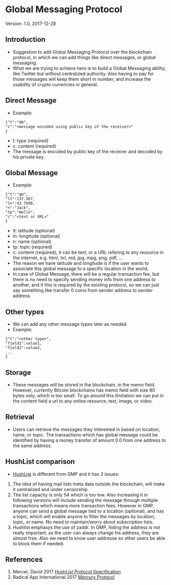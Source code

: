 # Global Messaging Protocol

Version: 1.0, 2017-12-28

## Introduction

- Suggestion to add Global Messaging Protocol over the blockchain protocol, in which we can add things like direct messages, or global messaging.
- What we are trying to achieve here is to build a Global Messaging ability, like Twitter but without centralized authority. Also having to pay for those messages will keep them short in number, and increase the usability of crypto currencies in general.

## Direct Message

- Example:

```
{"t":"dm",
"c":"<message encoded using public key of the receiver>"
}
```

- t: type (required)
- c: content (required)
- The message is encoded by public key of the receiver and decoded by his private key.

## Global Message
- Example:
```
{"t":"gm",
"lt":137.567,
"ln":43.7698,
"n":"Jack",
"tp":"Hello",
"c":"<text or URL>"
}
```

- lt: latitude (optional)
- ln: longitude (optional)
- n: name (optional)
- tp: topic (required)
- c: content (required), it can be text, or a URL refering to any resource in the internet, e.g. html, txt, md, jpg, mpg, png, pdf, ...
- The reason we have latitude and longitude is if the user wants to associate this global message to a specific location in the world.
- In case of Global Message, there will be a regular transaction fee, but there is no need to specify sending money info from one address to another, and if this is required by the existing protocol, 
so we can just say something like transfer 0 coins from sender address to sender address.

## Other types
- We can add any other message types later as needed.
- Example:
```
{"t":"<other type>",
"field1":value1,
"field2":value2,
...
}
```

## Storage
- These messages will be stored in the blockchain, in the memo field. However, currently Bitcoin blockchains has memo field with size 80 bytes only, which is too small. To go around this limitation we can put in the content field a url to any online resource, text, image, or video.


## Retrieval
- Users can retrieve the messages they interested in based on location, name, or topic. The transactions which has global message could be identified by having a money transfer of amount 0.0 from one address to the same address.

## HushList comparison
- [HushList](https://github.com/leto/hushlist) is different from GMP and it has 2 issues:
1. The idea of having mail lists meta data outside the blockchain, will make it centralized and under censorship. 
2. The list capacity is only 54 which is too low. Also increasing it in following versions will include sending the message through multiple transactions which means more transaction fees. However in GMP, anyone can send a global message tied to a location (optional), and has a topic, which will enable anyone to filter the messages by location, topic, or name. No need to maintain/worry about subscription lists.
3. Hushlist emphasys the use of zaddr. In GMP, hiding the address is not really important, as the user can always change his address, they are almost free. Also we need to know user addresse so other users be able to block them if needed.

## References

1. Mercer, David 2017 [HushList Protocol Specification](https://github.com/leto/hushlist/blob/master/whitepaper/protocol.pdf)
2. Radical App International 2017 [Mercury Protocol](https://www.mercuryprotocol.com/files/Mercury_Protocol_whitepaper.pdf)
